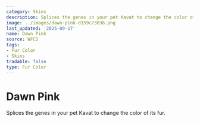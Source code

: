 ```yaml
---
category: Skins
description: Splices the genes in your pet Kavat to change the color of its fur.
image: ../images/dawn-pink-d159c73036.png
last_updated: '2025-09-17'
name: Dawn Pink
source: WFCD
tags:
- Fur Color
- Skins
tradable: false
type: Fur Color
---
```


# Dawn Pink

Splices the genes in your pet Kavat to change the color of its fur.

